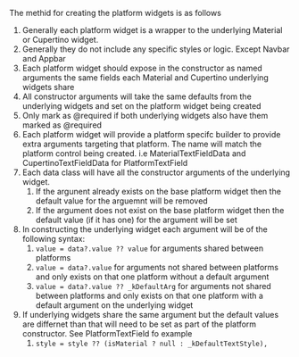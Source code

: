 The methid for creating the platform widgets is as follows

1.  Generally each platform widget is a wrapper to the underlying Material or Cupertino widget.
2.  Generally they do not include any specific styles or logic. Except Navbar and Appbar
3.  Each platform widget should expose in the constructor as named arguments the same fields each Material and Cupertino underlying widgets share
4.  All constructor arguments will take the same defaults from the underlying widgets and set on the platform widget being created
5.  Only mark as @required if both underlying widgets also have them marked as @required
6.  Each platform widget will provide a platform specifc builder to provide extra arguments targeting that platform. The name will match the platform control being created. i.e MaterialTextFieldData and CupertinoTextFieldData for PlatformTextField
7.  Each data class will have all the constructor arguments of the underlying widget.
    1. If the argunent already exists on the base platform widget then the default value for the arguemnt will be removed
    2. If the argument does not exist on the base platform widget then the default value (if it has one) for the argument will be set
8.  In constructing the underlying widget each argument will be of the following syntax:
    1. `value = data?.value ?? value` for arguments shared between platforms
    2. `value = data?.value` for arguments not shared between platforms and only exists on that one platform without a default argument
    3. `value = data?.value ?? _kDefaultArg` for arguments not shared between platforms and only exists on that one platform with a default argument on the underlying widget
9.  If underlying widgets share the same argument but the default values are differnet than that will need to be set as part of the platform constructor. See PlatformTextField fo example
    1.  `style = style ?? (isMaterial ? null : _kDefaultTextStyle),`
